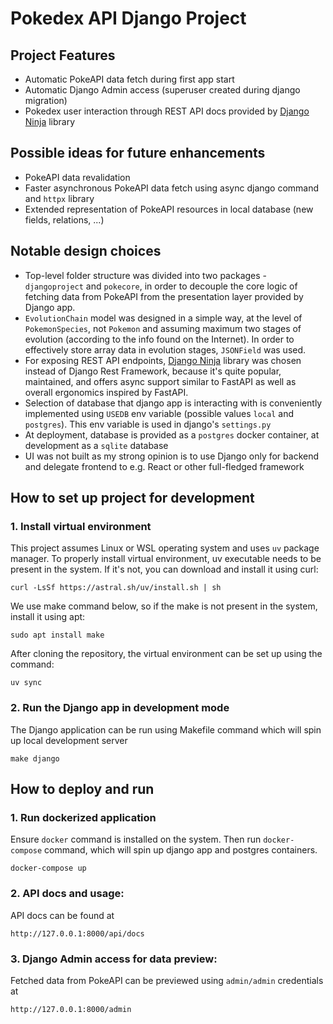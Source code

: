 # Pokedex API Django Project

## Project Features
- Automatic PokeAPI data fetch during first app start
- Automatic Django Admin access (superuser created during django migration)
- Pokedex user interaction through REST API docs provided by [Django Ninja](https://django-ninja.dev/) library

## Possible ideas for future enhancements
- PokeAPI data revalidation
- Faster asynchronous PokeAPI data fetch using async django command and `httpx` library
- Extended representation of PokeAPI resources in local database (new fields, relations, ...)

## Notable design choices
- Top-level folder structure was divided into two packages - `djangoproject` and `pokecore`, in order to decouple the core logic of fetching data from PokeAPI from the presentation layer provided by Django app.
- `EvolutionChain` model was designed in a simple way, at the level of `PokemonSpecies`, not `Pokemon` and assuming maximum two stages of evolution (according to the info found on the Internet).
  In order to effectively store array data in evolution stages, `JSONField` was used.
- For exposing REST API endpoints, [Django Ninja](https://django-ninja.dev/) library was chosen instead of Django Rest Framework, because it's quite popular, maintained, and offers async support similar to FastAPI as well as overall ergonomics inspired by FastAPI.
- Selection of database that django app is interacting with is conveniently implemented using `USEDB` env variable (possible values `local` and `postgres`). This env variable is used in django's `settings.py`
- At deployment, database is provided as a `postgres` docker container, at development as a `sqlite` database
- UI was not built as my strong opinion is to use Django only for backend and delegate frontend to e.g. React or other full-fledged framework

## How to set up project for development

### 1. Install virtual environment
This project assumes Linux or WSL operating system and uses `uv` package manager. To properly install virtual environment, uv executable needs to be present in the system. If it's not, you can download and install it using curl:
```
curl -LsSf https://astral.sh/uv/install.sh | sh
```

We use make command below, so if the make is not present in the system, install it using apt:
```
sudo apt install make
```

After cloning the repository, the virtual environment can be set up using the command:
```
uv sync
```

### 2. Run the Django app in development mode
The Django application can be run using Makefile command which will spin up local development server
```
make django
```
## How to deploy and run

### 1. Run dockerized application
Ensure `docker` command is installed on the system. Then run `docker-compose` command, which will spin up django app and postgres containers.
```
docker-compose up
```

### 2. API docs and usage:
API docs can be found at
```
http://127.0.0.1:8000/api/docs
```

### 3. Django Admin access for data preview:
Fetched data from PokeAPI can be previewed using `admin/admin` credentials at
```
http://127.0.0.1:8000/admin
```
